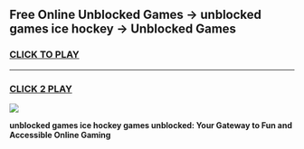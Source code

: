 
## Free Online Unblocked Games → unblocked games ice hockey → Unblocked Games
<h3>
<a href="https://premium.freeplayer.one?title=unblocked_games_ice_hockey&ref=21F">CLICK TO PLAY</a></h3>
<hr>

<h3>
<a href="https://premium.freeplayer.one?title=unblocked_games_ice_hockey&ref=21F">CLICK 2 PLAY</a>
  
</h3>

<a href="https://premium.freeplayer.one?title=unblocked_games_ice_hockey&ref=21F/"><img src="https://clearcache.store/games.png"></a>


**unblocked games ice hockey games unblocked: Your Gateway to Fun and Accessible Online Gaming**
